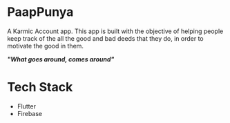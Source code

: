 # PaapPunya
A Karmic Account app. This app is built with the objective of helping people keep track of the all the good and bad deeds that they do, in order to motivate the good in them.

 _**"What goes around, comes around"**_

# Tech Stack
- Flutter
- Firebase
